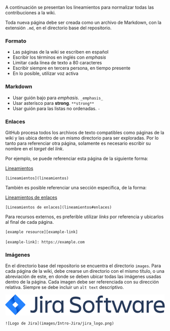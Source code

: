 A continuación se presentan los lineamientos para normalizar todas las
contribuciones a la wiki.

Toda nueva página debe ser creada como un archivo de Markdown, con la extensión `.md`,
en el directorio base del repositorio.

### Formato
- Las páginas de la wiki se escriben en español
- Escribir los términos en inglés con _emphasis_
- Limitar cada línea de texto a 80 caracteres
- Escribir siempre en tercera persona, en tiempo presente
- En lo posible, utilizar voz activa

### Markdown
- Usar guión bajo para _emphasis_. `_emphasis_`
- Usar asterisco para **strong**. `**strong**`
- Usar guión para las listas no ordenadas. `-`

### Enlaces
GitHub procesa todos los archivos de texto compatibles como páginas de la wiki y
las ubica dentro de un mismo directorio para ser exploradas. Por lo tanto para
referenciar otra página, solamente es necesario escribir su nombre en el _target_
del _link_.

Por ejemplo, se puede referenciar esta página de la siguiente forma:

[Lineamientos](lineamientos)
```
[Lineamientos](lineamientos)
```

También es posible referenciar una sección específica, de la forma:

[Lineamientos de enlaces](lineamientos#enlaces)
```
[Lineamientos de enlaces](lineamientos#enlaces)
```

Para recursos externos, es preferible utilizar _links_ por referencia y ubicarlos
al final de cada página.

```
[example resource][example-link]

[example-link]: https://example.com
```

### Imágenes
En el directorio base del repositorio se encuentra el directorio `images`.
Para cada página de la wiki, debe crearse un directorio con el mismo título, o una
abreviación de este, en donde se deben ubicar todas las imágenes usadas dentro
de la página.
Cada imagen debe ser referenciada con su dirección relativa.
Siempre se debe incluir un `alt text` descriptivo.

![Logo de Jira](images/Intro-Jira/jira_logo.png)
```
![Logo de Jira](images/Intro-Jira/jira_logo.png)
```
